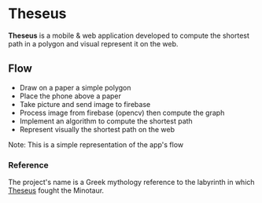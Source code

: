 # Theseus

**Theseus** is a mobile & web application developed to compute the shortest path in a polygon and visual represent it on the web.

## Flow

- Draw on a paper a simple polygon
- Place the phone above a paper
- Take picture and send image to firebase
- Process image from firebase (opencv) then compute the graph
- Implement an algorithm to compute the shortest path
- Represent visually the shortest path on the web

Note: This is a simple representation of the app's flow

### Reference

The project's name is a Greek mythology reference to the labyrinth in which [Theseus](https://en.wikipedia.org/wiki/Theseus) fought the Minotaur.
